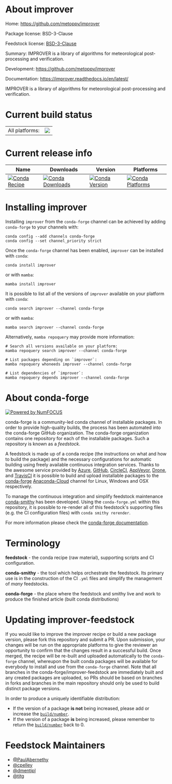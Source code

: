 About improver
==============

Home: https://github.com/metoppv/improver

Package license: BSD-3-Clause

Feedstock license: [BSD-3-Clause](https://github.com/conda-forge/improver-feedstock/blob/main/LICENSE.txt)

Summary: IMPROVER is a library of algorithms for meteorological post-processing and verification.

Development: https://github.com/metoppv/improver

Documentation: https://improver.readthedocs.io/en/latest/

IMPROVER is a library of algorithms for meteorological post-processing and verification.

Current build status
====================


<table><tr><td>All platforms:</td>
    <td>
      <a href="https://dev.azure.com/conda-forge/feedstock-builds/_build/latest?definitionId=12063&branchName=main">
        <img src="https://dev.azure.com/conda-forge/feedstock-builds/_apis/build/status/improver-feedstock?branchName=main">
      </a>
    </td>
  </tr>
</table>

Current release info
====================

| Name | Downloads | Version | Platforms |
| --- | --- | --- | --- |
| [![Conda Recipe](https://img.shields.io/badge/recipe-improver-green.svg)](https://anaconda.org/conda-forge/improver) | [![Conda Downloads](https://img.shields.io/conda/dn/conda-forge/improver.svg)](https://anaconda.org/conda-forge/improver) | [![Conda Version](https://img.shields.io/conda/vn/conda-forge/improver.svg)](https://anaconda.org/conda-forge/improver) | [![Conda Platforms](https://img.shields.io/conda/pn/conda-forge/improver.svg)](https://anaconda.org/conda-forge/improver) |

Installing improver
===================

Installing `improver` from the `conda-forge` channel can be achieved by adding `conda-forge` to your channels with:

```
conda config --add channels conda-forge
conda config --set channel_priority strict
```

Once the `conda-forge` channel has been enabled, `improver` can be installed with `conda`:

```
conda install improver
```

or with `mamba`:

```
mamba install improver
```

It is possible to list all of the versions of `improver` available on your platform with `conda`:

```
conda search improver --channel conda-forge
```

or with `mamba`:

```
mamba search improver --channel conda-forge
```

Alternatively, `mamba repoquery` may provide more information:

```
# Search all versions available on your platform:
mamba repoquery search improver --channel conda-forge

# List packages depending on `improver`:
mamba repoquery whoneeds improver --channel conda-forge

# List dependencies of `improver`:
mamba repoquery depends improver --channel conda-forge
```


About conda-forge
=================

[![Powered by
NumFOCUS](https://img.shields.io/badge/powered%20by-NumFOCUS-orange.svg?style=flat&colorA=E1523D&colorB=007D8A)](https://numfocus.org)

conda-forge is a community-led conda channel of installable packages.
In order to provide high-quality builds, the process has been automated into the
conda-forge GitHub organization. The conda-forge organization contains one repository
for each of the installable packages. Such a repository is known as a *feedstock*.

A feedstock is made up of a conda recipe (the instructions on what and how to build
the package) and the necessary configurations for automatic building using freely
available continuous integration services. Thanks to the awesome service provided by
[Azure](https://azure.microsoft.com/en-us/services/devops/), [GitHub](https://github.com/),
[CircleCI](https://circleci.com/), [AppVeyor](https://www.appveyor.com/),
[Drone](https://cloud.drone.io/welcome), and [TravisCI](https://travis-ci.com/)
it is possible to build and upload installable packages to the
[conda-forge](https://anaconda.org/conda-forge) [Anaconda-Cloud](https://anaconda.org/)
channel for Linux, Windows and OSX respectively.

To manage the continuous integration and simplify feedstock maintenance
[conda-smithy](https://github.com/conda-forge/conda-smithy) has been developed.
Using the ``conda-forge.yml`` within this repository, it is possible to re-render all of
this feedstock's supporting files (e.g. the CI configuration files) with ``conda smithy rerender``.

For more information please check the [conda-forge documentation](https://conda-forge.org/docs/).

Terminology
===========

**feedstock** - the conda recipe (raw material), supporting scripts and CI configuration.

**conda-smithy** - the tool which helps orchestrate the feedstock.
                   Its primary use is in the construction of the CI ``.yml`` files
                   and simplify the management of *many* feedstocks.

**conda-forge** - the place where the feedstock and smithy live and work to
                  produce the finished article (built conda distributions)


Updating improver-feedstock
===========================

If you would like to improve the improver recipe or build a new
package version, please fork this repository and submit a PR. Upon submission,
your changes will be run on the appropriate platforms to give the reviewer an
opportunity to confirm that the changes result in a successful build. Once
merged, the recipe will be re-built and uploaded automatically to the
`conda-forge` channel, whereupon the built conda packages will be available for
everybody to install and use from the `conda-forge` channel.
Note that all branches in the conda-forge/improver-feedstock are
immediately built and any created packages are uploaded, so PRs should be based
on branches in forks and branches in the main repository should only be used to
build distinct package versions.

In order to produce a uniquely identifiable distribution:
 * If the version of a package **is not** being increased, please add or increase
   the [``build/number``](https://docs.conda.io/projects/conda-build/en/latest/resources/define-metadata.html#build-number-and-string).
 * If the version of a package **is** being increased, please remember to return
   the [``build/number``](https://docs.conda.io/projects/conda-build/en/latest/resources/define-metadata.html#build-number-and-string)
   back to 0.

Feedstock Maintainers
=====================

* [@PaulAbernethy](https://github.com/PaulAbernethy/)
* [@cpelley](https://github.com/cpelley/)
* [@dmentipl](https://github.com/dmentipl/)
* [@tjtg](https://github.com/tjtg/)

